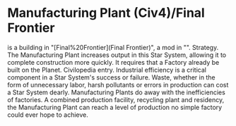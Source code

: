 # Manufacturing Plant (Civ4)/Final Frontier

 is a building in "[Final%20Frontier](Final Frontier)", a mod in "".
Strategy.
The Manufacturing Plant increases output in this Star System, allowing it to complete construction more quickly. It requires that a Factory already be built on the Planet.
Civilopedia entry.
Industrial efficiency is a critical component in a Star System's success or failure. Waste, whether in the form of unnecessary labor, harsh pollutants or errors in production can cost a Star System dearly. Manufacturing Plants do away with the inefficiencies of factories. A combined production facility, recycling plant and residency, the Manufacturing Plant can reach a level of production no simple factory could ever hope to achieve.